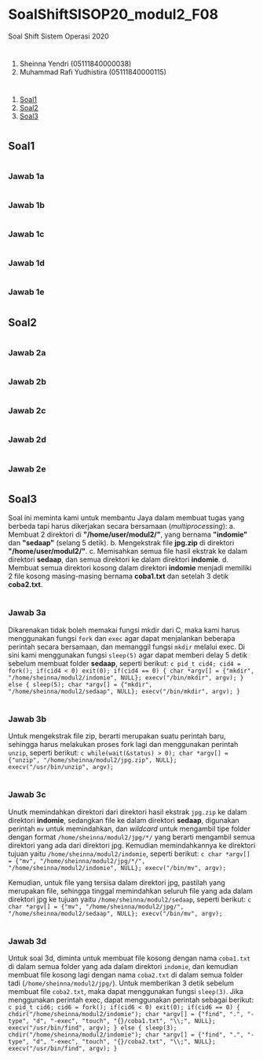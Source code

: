 # SoalShiftSISOP20_modul2_F08
Soal Shift Sistem Operasi 2020
#
1. Sheinna Yendri (05111840000038)
2. Muhammad Rafi Yudhistira (05111840000115)
#
1. [Soal1](#soal1)
2. [Soal2](#soal2)
3. [Soal3](#soal3)
#

## Soal1

#

### Jawab 1a

#

### Jawab 1b

#

### Jawab 1c

#

###  Jawab 1d

#

### Jawab 1e

#

## Soal2

#

### Jawab 2a

#

### Jawab 2b

#

### Jawab 2c

#

### Jawab 2d

#

### Jawab 2e

#

## Soal3
Soal ini meminta kami untuk membantu Jaya dalam membuat tugas yang berbeda tapi harus dikerjakan secara bersamaan (*multiprocessing*):
a. Membuat 2 direktori di **"/home/user/modul2/"**, yang bernama **"indomie"** dan **"sedaap"** (selang 5 detik).
b. Mengekstrak file **jpg.zip** di direktori **"/home/user/modul2/"**.
c. Memisahkan semua file hasil ekstrak ke dalam direktori **sedaap**, dan semua direktori ke dalam direktori **indomie**.
d. Membuat semua direktori kosong dalam direktori **indomie** menjadi memiliki 2 file kosong masing-masing bernama **coba1.txt** dan setelah 3 detik **coba2.txt**.
#

### Jawab 3a
Dikarenakan tidak boleh memakai fungsi mkdir dari C, maka kami harus menggunakan fungsi ```fork``` dan ```exec``` agar dapat menjalankan beberapa perintah secara bersamaan, dan memanggil fungsi ```mkdir``` melalui exec. Di sini kami menggunakan fungsi ```sleep(5)``` agar dapat memberi delay 5 detik sebelum membuat folder **sedaap**, seperti berikut:
`c
pid_t cid4;
cid4 = fork();
if(cid4 < 0) exit(0);
if(cid4 == 0)
{
  char *argv[] = {"mkdir", "/home/sheinna/modul2/indomie", NULL};
  execv("/bin/mkdir", argv);
}
else
{
  sleep(5);
  char *argv[] = {"mkdir", "/home/sheinna/modul2/sedaap", NULL};
  execv("/bin/mkdir", argv);
}
`
#

### Jawab 3b
Untuk mengekstrak file zip, berarti merupakan suatu perintah baru, sehingga harus melakukan proses fork lagi dan menggunakan perintah ```unzip```, seperti berikut:
`c
while(wait(&status) > 0);
char *argv[] = {"unzip", "/home/sheinna/modul2/jpg.zip", NULL};
execv("/usr/bin/unzip", argv);
`
#

### Jawab 3c
Unutk memindahkan direktori dari direktori hasil ekstrak ```jpg.zip``` ke dalam direktori **indomie**, sedangkan file ke dalam direktori **sedaap**, digunakan perintah ```mv``` untuk memindahkan, dan *wildcard* untuk mengambil tipe folder dengan format ```/home/sheinna/modul2/jpg/*/``` yang berarti mengambil semua direktori yang ada dari direktori jpg. Kemudian memindahkannya ke direktori tujuan yaitu ```/home/sheinna/modul2/indomie```, seperti berikut:
`c
char *argv[] = {"mv", "/home/sheinna/modul2/jpg/*/", "/home/sheinna/modul2/indomie", NULL};
execv("/bin/mv", argv);
`

Kemudian, untuk file yang tersisa dalam direktori jpg, pastilah yang merupakan file, sehingga tinggal memindahkan seluruh file yang ada dalam direktori jpg ke tujuan yaitu ```/home/sheinna/modul2/sedaap```, seperti berikut:
`c
char *argv[] = {"mv", "/home/sheinna/modul2/jpg/", "/home/sheinna/modul2/sedaap", NULL};
execv("/bin/mv", argv);
`
#

### Jawab 3d
Untuk soal 3d, diminta untuk membuat file kosong dengan nama ```coba1.txt``` di dalam semua folder yang ada dalam direktori ```indomie```, dan kemudian membuat file kosong lagi dengan nama ```coba2.txt``` di dalam semua folder tadi (```/home/sheinna/modul2/jpg/```). Untuk memberikan 3 detik sebelum membuat file ```coba2.txt```, maka dapat menggunakan fungsi ```sleep(3)```. Jika menggunakan perintah exec, dapat menggunakan perintah sebagai berikut:
`c
pid_t cid6;
cid6 = fork();
if(cid6 < 0) exit(0);
if(cid6 == 0)
{
  chdir("/home/sheinna/modul2/indomie");
  char *argv[] = {"find", ".", "-type", "d", "-exec", "touch", "{}/coba1.txt", "\\;", NULL};
  execv("/usr/bin/find", argv);
}
else
{
  sleep(3);
  chdir("/home/sheinna/modul2/indomie");
  char *argv[] = {"find", ".", "-type", "d", "-exec", "touch", "{}/coba2.txt", "\\;", NULL};
  execv("/usr/bin/find", argv);
}
`
#
